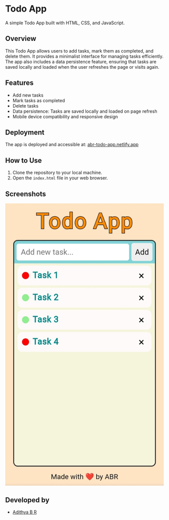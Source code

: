 # Todo App

A simple Todo App built with HTML, CSS, and JavaScript.

## Overview

This Todo App allows users to add tasks, mark them as completed, and delete them. It provides a minimalist interface for managing tasks efficiently. The app also includes a data persistence feature, ensuring that tasks are saved locally and loaded when the user refreshes the page or visits again.

## Features

- Add new tasks
- Mark tasks as completed
- Delete tasks
- Data persistence: Tasks are saved locally and loaded on page refresh
- Mobile device compatibility and responsive design

## Deployment

The app is deployed and accessible at: [abr-todo-app.netlify.app](https://abr-todo-app.netlify.app)

## How to Use

1. Clone the repository to your local machine.
2. Open the `index.html` file in your web browser.

## Screenshots

![Todo App Screenshot](todo.jpg)

## Developed by

- [Adithya B R](https://www.linkedin.com/in/adithya-b-r-67b837291/)
